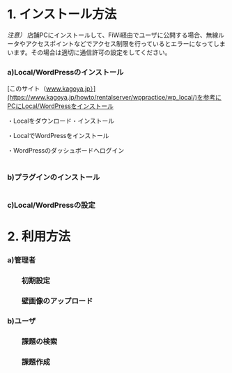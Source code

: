 #
# 1. インストール方法
*注意）* 店舗PCにインストールして、FiWi経由でユーザに公開する場合、無線ルータやアクセスポイントなどでアクセス制限を行っているとエラーになってしまいます。その場合は適切に通信許可の設定をしてください。
### a)Local/WordPressのインストール
[このサイト（www.kagoya.jp）](https://www.kagoya.jp/howto/rentalserver/wppractice/wp_local/)を参考にPCにLocal/WordPressをインストール

・Localをダウンロード・インストール

・LocalでWordPressをインストール

・WordPressのダッシュボードへログイン

#
### b)プラグインのインストール

#
### c)Local/WordPressの設定

#
# 2. 利用方法
### a)管理者
### 　　初期設定
### 　　壁画像のアップロード
### b)ユーザ
### 　　課題の検索
### 　　課題作成
